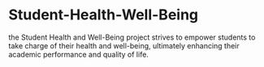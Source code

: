 # Student-Health-Well-Being
the Student Health and Well-Being project strives to empower students to take charge of their health and well-being, ultimately enhancing their academic performance and quality of life.
